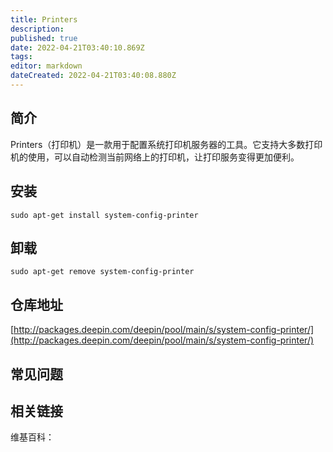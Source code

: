 ```yaml
---
title: Printers
description: 
published: true
date: 2022-04-21T03:40:10.869Z
tags: 
editor: markdown
dateCreated: 2022-04-21T03:40:08.880Z
---
```


## 简介

Printers（打印机）是一款用于配置系统打印机服务器的工具。它支持大多数打印机的使用，可以自动检测当前网络上的打印机，让打印服务变得更加便利。

## 安装

`sudo apt-get install system-config-printer`

## 卸载

`sudo apt-get remove system-config-printer`

## 仓库地址

[http://packages.deepin.com/deepin/pool/main/s/system-config-printer/](http://packages.deepin.com/deepin/pool/main/s/system-config-printer/)


## 常见问题


## 相关链接

维基百科：